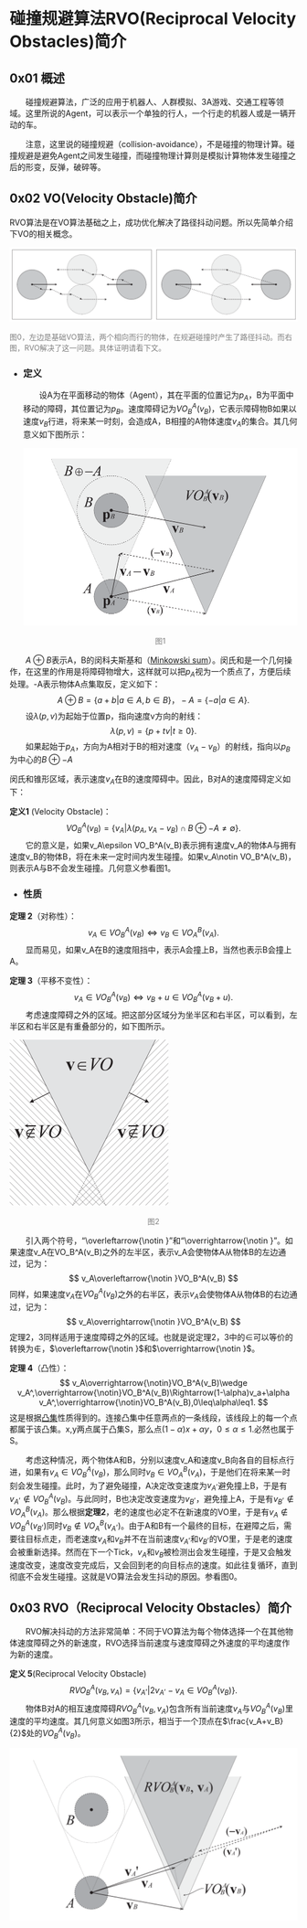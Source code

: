 # 碰撞规避算法RVO(Reciprocal Velocity Obstacles)简介



## 0x01  概述

&emsp;&emsp;碰撞规避算法，广泛的应用于机器人、人群模拟、3A游戏、交通工程等领域。这里所说的Agent，可以表示一个单独的行人，一个行走的机器人或是一辆开动的车。

&emsp;&emsp;注意，这里说的碰撞规避（collision-avoidance），不是碰撞的物理计算。碰撞规避是避免Agent之间发生碰撞，而碰撞物理计算则是模拟计算物体发生碰撞之后的形变，反弹，破碎等。

## 0x02  VO(Velocity Obstacle)简介

RVO算法是在VO算法基础之上，成功优化解决了路径抖动问题。所以先简单介绍下VO的相关概念。

![](res/RVO-vs-VO.png)

<font color=gray size=2>图0，左边是基础VO算法，两个相向而行的物体，在规避碰撞时产生了路径抖动。而右图，RVO解决了这一问题。具体证明请看下文。</font>  

- ### 定义

  &emsp;&emsp;设A为在平面移动的物体（Agent），其在平面的位置记为$p_A$，B为平面中移动的障碍，其位置记为$p_B$。速度障碍记为$VO_B^A(v_B)$，它表示障碍物B如果以速度$v_B$行进，将来某一时刻，会造成A，B相撞的A物体速度$v_A$的集合。其几何意义如下图所示：

  ![](res/vo.png)

  <center><font color=gray size=2>图1</font></center>


&emsp;&emsp;$A\oplus B$表示A，B的闵科夫斯基和（[Minkowski sum](https://en.wikipedia.org/wiki/Minkowski_addition)）。闵氏和是一个几何操作，在这里的作用是将障碍物增大，这样就可以把$p_A$视为一个质点了，方便后续处理。-A表示物体A点集取反，定义如下：
$$
A\oplus B=\lbrace a+b|a \in  A,b \in  B\rbrace，-A=\lbrace -a|a \in A\rbrace.
$$
&emsp;&emsp;设$\lambda(p,v)$为起始于位置p，指向速度v方向的射线：
$$
\lambda (p,v)=\lbrace p+tv|t\geq 0\rbrace.
$$
&emsp;&emsp;如果起始于$p_A$，方向为A相对于B的相对速度（$v_A-v_B$）的射线，指向以$p_B$为中心的$B\oplus -A$

闵氏和锥形区域，表示速度$v_A$在B的速度障碍中。因此，B对A的速度障碍定义如下：

**定义1** (Velocity Obstacle)：
$$
VO_B^A(v_B)=\lbrace v_A|\lambda(p_A,v_A-v_B)\cap B\oplus-A\neq\emptyset \rbrace.
$$
&emsp;&emsp;它的意义是，如果v_A\epsilon VO_B^A(v_B)表示拥有速度v_A的物体A与拥有速度v_B的物体B，将在未来一定时间内发生碰撞。如果v_A\notin VO_B^A(v_B)，则表示A与B不会发生碰撞。几何意义参看图1。

- ### 性质

**定理 2**（对称性）：
$$
v_A\in VO_B^A(v_B)\Leftrightarrow v_B\in VO_A^B(v_A).
$$
&emsp;&emsp;显而易见，如果v_A在B的速度阻挡中，表示A会撞上B，当然也表示B会撞上A。

**定理 3**（平移不变性）：
$$
v_A\in VO_B^A(v_B)\Leftrightarrow v_B+u\in VO_B^A(v_B+u).
$$
&emsp;&emsp;考虑速度障碍之外的区域。把这部分区域分为坐半区和右半区，可以看到，左半区和右半区是有重叠部分的，如下图所示。

![](res/noVO.png)

<center><font color=gray size=2>图2</font></center>

&emsp;&emsp;引入两个符号，“\overleftarrow{\notin }”和“\overrightarrow{\notin }”。如果速度v_A在VO_B^A(v_B)之外的左半区，表示v_A会使物体A从物体B的左边通过，记为：
$$
v_A\overleftarrow{\notin }VO_B^A(v_B)
$$
同样，如果速度$v_A$在$VO_B^A(v_B)$之外的右半区，表示$v_A$会使物体A从物体B的右边通过，记为：
$$
v_A\overrightarrow{\notin }VO_B^A(v_B)
$$
定理2，3同样适用于速度障碍之外的区域。也就是说定理2，3中的$\in$可以等价的转换为$\notin$，$\overleftarrow{\notin }$和$\overrightarrow{\notin }$。

**定理 4**（凸性）：
$$
v_A\overrightarrow{\notin}VO_B^A(v_B)\wedge v_A^,\overrightarrow{\notin}VO_B^A(v_B)\Rightarrow(1-\alpha)v_a+\alpha v_A^,\overrightarrow{\notin}VO_B^A(v_B),0\leq\alpha\leq1.
$$
这是根据[凸集](https://en.wikipedia.org/wiki/Convex_set)性质得到的。连接凸集中任意两点的一条线段，该线段上的每一个点都属于该凸集。x,y两点属于凸集S，那么点$(1-\alpha)x + \alpha y，0\leq\alpha \leq1.$必然也属于S。

&emsp;&emsp;考虑这种情况，两个物体A和B，分别以速度v_A和速度v_B向各自的目标点行进，如果有$v_A\in VO_B^A(v_B)$，那么同时$v_B\in VO_A^B(v_A)$，于是他们在将来某一时刻会发生碰撞。此时，为了避免碰撞，A决定改变速度为$v_A^,$避免撞上B，于是有$v_A^,\notin VO_B^A(v_B)$。与此同时，B也决定改变速度为$v_B^,$，避免撞上A，于是有$v_B^,\notin VO_A^B(v_A)$。那么根据**定理2**，老的速度也必定不在新速度的VO里，于是有$v_A\notin VO_B^A(v_B^,)$同时$v_B\notin VO_A^B(v_A^,)$。由于A和B有一个最终的目标，在避障之后，需要往目标点走，而老速度$v_A$和$v_B$并不在当前速度$v_A^,$和$v_B^,$的VO里，于是老的速度会被重新选择。然而在下一个Tick，$v_A$和$v_B$被检测出会发生碰撞，于是又会触发速度改变，速度改变完成后，又会回到老的向目标点的速度。如此往复循环，直到彻底不会发生碰撞。这就是VO算法会发生抖动的原因。参看图0。



## 0x03 RVO（Reciprocal Velocity Obstacles）简介

&emsp;&emsp;RVO解决抖动的方法非常简单：不同于VO算法为每个物体选择一个在其他物体速度障碍之外的新速度，RVO选择当前速度与速度障碍之外速度的平均速度作为新的速度。

**定义 5**(Reciprocal Velocity Obstacle)
$$
RVO_B^A(v_B,v_A)=\lbrace v_A^,|2v_A^,-v_A\in VO_B^A(v_B)\rbrace.
$$
&emsp;&emsp;物体B对A的相互速度障碍$RVO_B^A(v_B,v_A)$包含所有当前速度$v_A$与$VO_B^A(v_B)$里速度的平均速度。其几何意义如图3所示，相当于一个顶点在$\frac{v_A+v_B}{2}$处的$VO_B^A(v_B)$。

![](res/RVO.png)